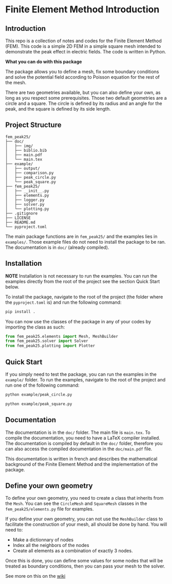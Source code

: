 # Finite Element Method Introduction

## Introduction

This repo is a collection of notes and codes for the Finite Element Method (FEM). This code is a simple 2D FEM in a simple square mesh intended to demonstrate the peak effect in electric fields. The code is written in Python.

**What you can do with this package**

The package allows you to define a mesh, fix some boundary conditions and solve the potential field according to Poisson equation for the rest of the mesh.

There are two geometries available, but you can also define your own, as long as you respect some prerequisites. Those two default
geometries are a circle and a square. The circle is defined by its radius and an angle for the peak, and the square is defined by its side length.

## Project Structure

```
fem_peak25/
├── doc/
│   ├── img/
│   ├── biblio.bib
│   ├── main.pdf
│   └── main.tex
├── example/
│   ├── output/
│   ├── comparison.py
│   ├── peak_circle.py
│   └── peak_square.py
├── fem_peak25/
│   ├── __init__.py
│   ├── elements.py
│   ├── logger.py
│   ├── solver.py
│   └── plotting.py
├── .gitignore
├── LICENSE
├── README.md
└── pyproject.toml
```

The main package functions are in `fem_peak25/` and the examples lies in `examples/`. Those example
files do not need to install the package to be ran. The documentation is in `doc/` (already compiled).

## Installation

**NOTE** Installation is not necessary to run the examples. You can run the examples directly from the root of the project see the section Quick Start below.

To install the package, navigate to the root of the project (the folder where the `pyproject.toml` is) and run the following command:

```bash
pip install .
```

You can now use the classes of the package in any of your codes by importing the class as such:

```python
from fem_peak25.elements import Mesh, MeshBuilder
from fem_peak25.solver import Solver
from fem_peak25.plotting import Plotter
```

## Quick Start

If you simply need to test the package, you can run the examples in the `example/` folder. To run the examples, navigate to the root of the project and run one of the following command:

```bash
python example/peak_circle.py
```

```bash
python example/peak_square.py
```

## Documentation

The documentation is in the `doc/` folder. The main file is `main.tex`. To compile the documentation, you need to have a LaTeX compiler installed. The documentation is
compiled by default in the `doc/` folder, therefore you can also access the compiled documentation in the `doc/main.pdf` file.

This documentation is written in french and describes the mathematical background of the Finite Element Method and the implementation of the package.

## Define your own geometry

To define your own geometry, you need to create a class that inherits from the `Mesh`. You can see the `CircleMesh` and `SquareMesh` classes in the `fem_peak25/elements.py` file for examples.

If you define your own geometry, you can not use the `MeshBuilder` class to facilitate the construction of your mesh, all should be done by hand. You will need to:
- Make a dictionnary of nodes
- Index all the neighbors of the nodes
- Create all elements as a combination of exactly 3 nodes.

Once this is done, you can define some values
for some nodes that will be treated as boundary conditions, then you can pass your mesh to the solver.

See more on this on the [wiki](https://github.com/LuciferC-137/FiniteElementElec/wiki)

